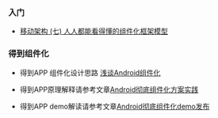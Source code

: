 

### 入门

- [移动架构 (七) 人人都能看得懂的组件化框架模型](https://juejin.im/post/5d5bcb85f265da03e369839d)

### 得到组件化

- 得到APP 组件化设计思路 [浅谈Android组件化](https://mp.weixin.qq.com/s/RAOjrpie214w0byRndczmg)

- 得到APP原理解释请参考文章[Android彻底组件化方案实践](http://www.jianshu.com/p/1b1d77f58e84)

- 得到APP demo解读请参考文章[Android彻底组件化demo发布](http://www.jianshu.com/p/59822a7b2fad)

  

